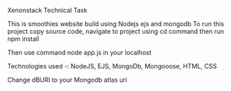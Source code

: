 Xenonstack Technical Task




This is smoothies website build using Nodejs ejs and mongodb To run this project copy source code, navigate to project using cd command then run npm install


Then use command node app.js in your localhost




Technologies used -: NodeJS, EJS, MongoDb, Mongooose, HTML, CSS



Change dBURI to your Mongodb atlas uri
